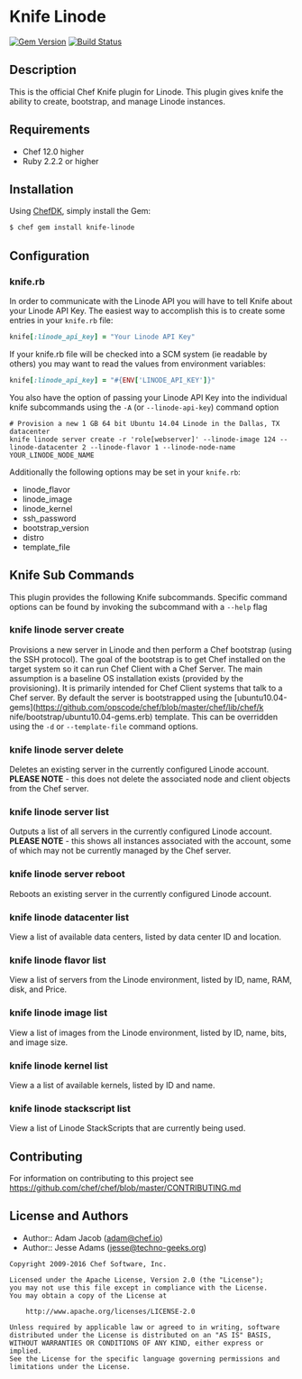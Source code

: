 # Knife Linode

[![Gem Version](https://badge.fury.io/rb/knife-linode.svg)](https://rubygems.org/gems/knife-linode) [![Build Status](https://travis-ci.org/chef/knife-linode.svg?branch=master)](https://travis-ci.org/chef/knife-linode)

## Description

This is the official Chef Knife plugin for Linode. This plugin gives knife the ability to create, bootstrap, and manage Linode instances.

## Requirements

- Chef 12.0 higher
- Ruby 2.2.2 or higher

## Installation

Using [ChefDK](https://downloads.chef.io/chef-dk/), simply install the Gem:

```bash
$ chef gem install knife-linode
```

## Configuration

### knife.rb

In order to communicate with the Linode API you will have to tell Knife about your Linode API Key. The easiest way to accomplish this is to create some entries in your `knife.rb` file:

```ruby
knife[:linode_api_key] = "Your Linode API Key"
```

If your knife.rb file will be checked into a SCM system (ie readable by others) you may want to read the values from environment variables:

```ruby
knife[:linode_api_key] = "#{ENV['LINODE_API_KEY']}"
```

You also have the option of passing your Linode API Key into the individual knife subcommands using the `-A` (or `--linode-api-key`) command option

```
# Provision a new 1 GB 64 bit Ubuntu 14.04 Linode in the Dallas, TX datacenter
knife linode server create -r 'role[webserver]' --linode-image 124 --linode-datacenter 2 --linode-flavor 1 --linode-node-name YOUR_LINODE_NODE_NAME
```

Additionally the following options may be set in your `knife.rb`:

- linode_flavor
- linode_image
- linode_kernel
- ssh_password
- bootstrap_version
- distro
- template_file

## Knife Sub Commands

This plugin provides the following Knife subcommands. Specific command options can be found by invoking the subcommand with a `--help` flag

### knife linode server create

Provisions a new server in Linode and then perform a Chef bootstrap (using the SSH protocol). The goal of the bootstrap is to get Chef installed on the target system so it can run Chef Client with a Chef Server. The main assumption is a baseline OS installation exists (provided by the provisioning). It is primarily intended for Chef Client systems that talk to a Chef server. By default the server is bootstrapped using the [ubuntu10.04-gems](https://github.com/opscode/chef/blob/master/chef/lib/chef/k
nife/bootstrap/ubuntu10.04-gems.erb) template. This can be overridden using the `-d` or `--template-file` command options.

### knife linode server delete

Deletes an existing server in the currently configured Linode account. **PLEASE NOTE** - this does not delete the associated node and client objects from the Chef server.

### knife linode server list

Outputs a list of all servers in the currently configured Linode account. **PLEASE NOTE** - this shows all instances associated with the account, some of which may not be currently managed by the Chef server.

### knife linode server reboot

Reboots an existing server in the currently configured Linode account.

### knife linode datacenter list

View a list of available data centers, listed by data center ID and location.

### knife linode flavor list

View a list of servers from the Linode environment, listed by ID, name, RAM, disk, and Price.

### knife linode image list

View a list of images from the Linode environment, listed by ID, name, bits, and image size.

### knife linode kernel list

View a a list of available kernels, listed by ID and name.

### knife linode stackscript list

View a list of Linode StackScripts that are currently being used.

## Contributing

For information on contributing to this project see <https://github.com/chef/chef/blob/master/CONTRIBUTING.md>

## License and Authors

- Author:: Adam Jacob ([adam@chef.io](mailto:adam@chef.io))
- Author:: Jesse Adams ([jesse@techno-geeks.org](mailto:jesse@techno-geeks.org))

```text
Copyright 2009-2016 Chef Software, Inc.

Licensed under the Apache License, Version 2.0 (the "License");
you may not use this file except in compliance with the License.
You may obtain a copy of the License at

    http://www.apache.org/licenses/LICENSE-2.0

Unless required by applicable law or agreed to in writing, software
distributed under the License is distributed on an "AS IS" BASIS,
WITHOUT WARRANTIES OR CONDITIONS OF ANY KIND, either express or implied.
See the License for the specific language governing permissions and
limitations under the License.
```

